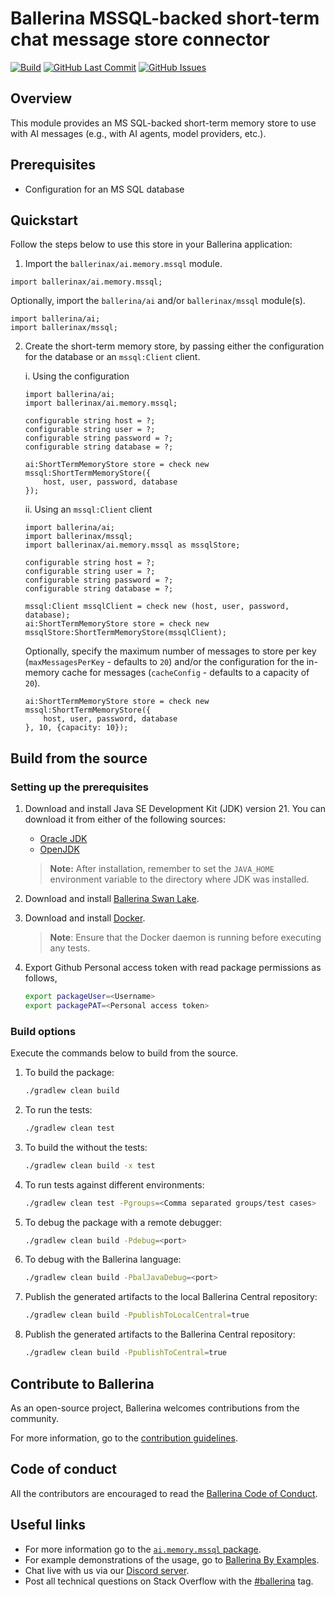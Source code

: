 # Ballerina MSSQL-backed short-term chat message store connector

[![Build](https://github.com/ballerina-platform/module-ballerinax-ai.memory.mssql/actions/workflows/ci.yml/badge.svg)](https://github.com/ballerina-platform/module-ballerinax-ai.memory.mssql/actions/workflows/ci.yml)
[![GitHub Last Commit](https://img.shields.io/github/last-commit/ballerina-platform/module-ballerinax-ai.memory.mssql.svg)](https://github.com/ballerina-platform/module-ballerinax-ai.memory.mssql/commits/master)
[![GitHub Issues](https://img.shields.io/github/issues/ballerina-platform/ballerina-library/module/ai.memory.mssql.svg?label=Open%20Issues)](https://github.com/ballerina-platform/ballerina-library/labels/module%ai.memory.mssql)

## Overview

This module provides an MS SQL-backed short-term memory store to use with AI messages (e.g., with AI agents, model providers, etc.).

## Prerequisites

- Configuration for an MS SQL database

## Quickstart

Follow the steps below to use this store in your Ballerina application:

1. Import the `ballerinax/ai.memory.mssql` module.

```ballerina
import ballerinax/ai.memory.mssql;
```

Optionally, import the `ballerina/ai` and/or `ballerinax/mssql` module(s).

```ballerina
import ballerina/ai;
import ballerinax/mssql;
```

2. Create the short-term memory store, by passing either the configuration for the database or an `mssql:Client` client.

    i. Using the configuration 

    ```ballerina
    import ballerina/ai;
    import ballerinax/ai.memory.mssql;

    configurable string host = ?;
    configurable string user = ?;
    configurable string password = ?;
    configurable string database = ?;

    ai:ShortTermMemoryStore store = check new mssql:ShortTermMemoryStore({
        host, user, password, database
    });
    ```

    ii. Using an `mssql:Client` client

    ```ballerina
    import ballerina/ai;
    import ballerinax/mssql;
    import ballerinax/ai.memory.mssql as mssqlStore;

    configurable string host = ?;
    configurable string user = ?;
    configurable string password = ?;
    configurable string database = ?;

    mssql:Client mssqlClient = check new (host, user, password, database);   
    ai:ShortTermMemoryStore store = check new mssqlStore:ShortTermMemoryStore(mssqlClient);
    ```

    Optionally, specify the maximum number of messages to store per key (`maxMessagesPerKey` - defaults to `20`) and/or the configuration for the in-memory cache for messages (`cacheConfig` - defaults to a capacity of `20`).

    ```ballerina
    ai:ShortTermMemoryStore store = check new mssql:ShortTermMemoryStore({
        host, user, password, database
    }, 10, {capacity: 10});
    ```

## Build from the source

### Setting up the prerequisites

1. Download and install Java SE Development Kit (JDK) version 21. You can download it from either of the following sources:

    * [Oracle JDK](https://www.oracle.com/java/technologies/downloads/)
    * [OpenJDK](https://adoptium.net/)

   > **Note:** After installation, remember to set the `JAVA_HOME` environment variable to the directory where JDK was installed.

2. Download and install [Ballerina Swan Lake](https://ballerina.io/).

3. Download and install [Docker](https://www.docker.com/get-started).

   > **Note**: Ensure that the Docker daemon is running before executing any tests.

4. Export Github Personal access token with read package permissions as follows,

    ```bash
    export packageUser=<Username>
    export packagePAT=<Personal access token>
    ```

### Build options

Execute the commands below to build from the source.

1. To build the package:

   ```bash
   ./gradlew clean build
   ```

2. To run the tests:

   ```bash
   ./gradlew clean test
   ```

3. To build the without the tests:

   ```bash
   ./gradlew clean build -x test
   ```

4. To run tests against different environments:

   ```bash
   ./gradlew clean test -Pgroups=<Comma separated groups/test cases>
   ```

5. To debug the package with a remote debugger:

   ```bash
   ./gradlew clean build -Pdebug=<port>
   ```

6. To debug with the Ballerina language:

   ```bash
   ./gradlew clean build -PbalJavaDebug=<port>
   ```

7. Publish the generated artifacts to the local Ballerina Central repository:

    ```bash
    ./gradlew clean build -PpublishToLocalCentral=true
    ```

8. Publish the generated artifacts to the Ballerina Central repository:

   ```bash
   ./gradlew clean build -PpublishToCentral=true
   ```

## Contribute to Ballerina

As an open-source project, Ballerina welcomes contributions from the community.

For more information, go to the [contribution guidelines](https://github.com/ballerina-platform/ballerina-lang/blob/master/CONTRIBUTING.md).

## Code of conduct

All the contributors are encouraged to read the [Ballerina Code of Conduct](https://ballerina.io/code-of-conduct).

## Useful links

* For more information go to the [`ai.memory.mssql` package](https://central.ballerina.io/ballerinax/ai.memory.mssql/latest).
* For example demonstrations of the usage, go to [Ballerina By Examples](https://ballerina.io/learn/by-example/).
* Chat live with us via our [Discord server](https://discord.gg/ballerinalang).
* Post all technical questions on Stack Overflow with the [#ballerina](https://stackoverflow.com/questions/tagged/ballerina) tag.
